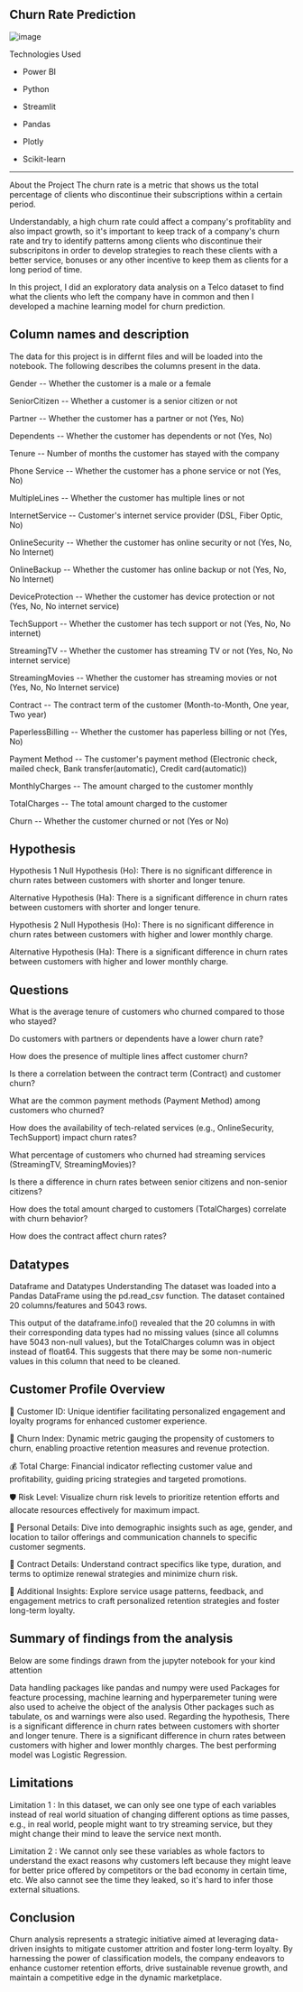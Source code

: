 Churn Rate Prediction
-------------------------------------------------------------
![image](https://github.com/MumoMutiso/Telco-Customer-Churn/assets/160124710/0a0a9cae-e73a-4027-99ac-aeac3b0b8a4c)

Technologies Used

- Power BI

- Python
- Streamlit
- Pandas
- Plotly
- Scikit-learn


--------------------------------------------------------------------------------------------------------------

About the Project
The churn rate is a metric that shows us the total percentage of clients who discontinue their subscriptions within a certain period.

Understandably, a high churn rate could affect a company's profitablity and also impact growth, so it's important to keep track of a company's churn rate and try to identify patterns among clients who discontinue their subscripitons in order to develop strategies to reach these clients with a better service, bonuses or any other incentive to keep them as clients for a long period of time.

In this project, I did an exploratory data analysis on a Telco dataset to find what the clients who left the company have in common and then I developed a machine learning model for churn prediction.

Column names and description
-------------------------------------------------------------------------------------------------------------


The data for this project is in differnt files and will be loaded into the notebook. The following describes the columns present in the data.

Gender -- Whether the customer is a male or a female

SeniorCitizen -- Whether a customer is a senior citizen or not

Partner -- Whether the customer has a partner or not (Yes, No)

Dependents -- Whether the customer has dependents or not (Yes, No)

Tenure -- Number of months the customer has stayed with the company

Phone Service -- Whether the customer has a phone service or not (Yes, No)

MultipleLines -- Whether the customer has multiple lines or not

InternetService -- Customer's internet service provider (DSL, Fiber Optic, No)

OnlineSecurity -- Whether the customer has online security or not (Yes, No, No Internet)

OnlineBackup -- Whether the customer has online backup or not (Yes, No, No Internet)

DeviceProtection -- Whether the customer has device protection or not (Yes, No, No internet service)

TechSupport -- Whether the customer has tech support or not (Yes, No, No internet)

StreamingTV -- Whether the customer has streaming TV or not (Yes, No, No internet service)

StreamingMovies -- Whether the customer has streaming movies or not (Yes, No, No Internet service)

Contract -- The contract term of the customer (Month-to-Month, One year, Two year)

PaperlessBilling -- Whether the customer has paperless billing or not (Yes, No)

Payment Method -- The customer's payment method (Electronic check, mailed check, Bank transfer(automatic), Credit card(automatic))

MonthlyCharges -- The amount charged to the customer monthly

TotalCharges -- The total amount charged to the customer

Churn -- Whether the customer churned or not (Yes or No)


Hypothesis
-------------------------------------------------------------------------------------------------------------
Hypothesis 1
Null Hypothesis (Ho): There is no significant difference in churn rates between customers with shorter and longer tenure.

Alternative Hypothesis (Ha): There is a significant difference in churn rates between customers with shorter and longer tenure.

Hypothesis 2 
Null Hypothesis (Ho): There is no significant difference in churn rates between customers with higher and lower monthly charge.

Alternative Hypothesis (Ha): There is a significant difference in churn rates between customers with higher and lower monthly charge.

Questions
------------------------------------------------------------------------------------------------
What is the average tenure of customers who churned compared to those who stayed?

Do customers with partners or dependents have a lower churn rate?

How does the presence of multiple lines affect customer churn?

Is there a correlation between the contract term (Contract) and customer churn?

What are the common payment methods (Payment Method) among customers who churned?

How does the availability of tech-related services (e.g., OnlineSecurity, TechSupport) impact churn rates?

What percentage of customers who churned had streaming services (StreamingTV, StreamingMovies)?

Is there a difference in churn rates between senior citizens and non-senior citizens?

How does the total amount charged to customers (TotalCharges) correlate with churn behavior?

How does the contract affect churn rates?



Datatypes
------------------------------------------------------------------------------------------
Dataframe and Datatypes Understanding
The dataset was loaded into a Pandas DataFrame using the pd.read_csv function. The dataset contained 20 columns/features and 5043 rows.


This output of the dataframe.info() revealed that the 20 columns in with their corresponding data types had no missing values (since all columns have 5043 non-null values), but the TotalCharges column was in object instead of float64. This suggests that there may be some non-numeric values in this column that need to be cleaned.



Customer Profile Overview
--------------------------------------------------------------------------------------------------------------------------------------

👤 Customer ID: Unique identifier facilitating personalized engagement and loyalty programs for enhanced customer experience.

🔄 Churn Index: Dynamic metric gauging the propensity of customers to churn, enabling proactive retention measures and revenue protection.

💰 Total Charge: Financial indicator reflecting customer value and profitability, guiding pricing strategies and targeted promotions.

🛡️ Risk Level: Visualize churn risk levels to prioritize retention efforts and allocate resources effectively for maximum impact.

📝 Personal Details: Dive into demographic insights such as age, gender, and location to tailor offerings and communication channels to specific customer segments.

📄 Contract Details: Understand contract specifics like type, duration, and terms to optimize renewal strategies and minimize churn risk.

💼 Additional Insights: Explore service usage patterns, feedback, and engagement metrics to craft personalized retention strategies and foster long-term loyalty.


Summary of findings from the analysis
------------------------------------------------------------------------------------------
Below are some findings drawn from the jupyter notebook for your kind attention

Data handling packages like pandas and numpy were used
Packages for feacture processing, machine learning and hyperparemeter tuning were also used to acheive the object of the analysis
Other packages such as tabulate, os and warnings were also used.
Regarding the hypothesis,
There is a significant difference in churn rates between customers with shorter and longer tenure.
There is a significant difference in churn rates between customers with higher and lower monthly charges.
The best performing model was Logistic Regression.


Limitations
----------------------------------------------
Limitation 1 : In this dataset, we can only see one type of each variables instead of real world situation of changing different options as time passes, e.g., in real world, people might want to try streaming service, but they might change their mind to leave the service next month.

Limitation 2 : We cannot only see these variables as whole factors to understand the exact reasons why customers left because they might leave for better price offered by competitors or the bad economy in certain time, etc. We also cannot see the time they leaked, so it's hard to infer those external situations.

Conclusion
-------------------------------------
Churn analysis represents a strategic initiative aimed at leveraging data-driven insights to mitigate customer attrition and foster long-term loyalty. By harnessing the power of classification models, the company endeavors to enhance customer retention efforts, drive sustainable revenue growth, and maintain a competitive edge in the dynamic marketplace.
